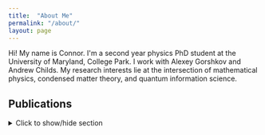 ```yaml
---
title:  "About Me"
permalink: "/about/"
layout: page
---
```


Hi! My name is Connor. I'm a second year physics PhD student at the University of Maryland, College Park. I work with Alexey Gorshkov and Andrew Childs. My research interests lie at the intersection of mathematical physics, condensed matter theory, and quantum information science.

## Publications

<script type="text/javascript">
	var arxiv_authorid = "0000-0001-9727-6967";
	var arxiv_format = "arxiv";
</script>
<script type="text/javascript" src="https://arxiv.org/js/myarticles.js"></script>

<details>
<summary markdown="0">Click to show/hide section</summary>

**See my [Google Scholar](https://scholar.google.com/citations?user=Mratg9YAAAAJ&hl=en), [arXiv](https://arxiv.org/search/quant-ph?searchtype=author&query=Mooney,+T+C)**

<div id="arxivfeed"></div>

</details>